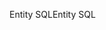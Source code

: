 <span data-ttu-id="19b1f-101">Entity SQL</span><span class="sxs-lookup"><span data-stu-id="19b1f-101">Entity SQL</span></span>